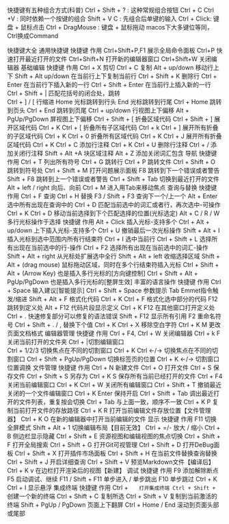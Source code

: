 快捷键有五种组合方式(科普)
Ctrl + Shift + ? : 这种常规组合按钮
Ctrl + C Ctrl +V : 同时依赖一个按键的组合
Shift + V C : 先组合后单键的输入
Ctrl + Click: 键盘 + 鼠标点击
Ctrl + DragMouse : 键盘 + 鼠标拖动
macos下大多键位等同，Ctrl换成Command

快捷键大全
通用快捷键
快捷键	作用
Ctrl+Shift+P,F1	展示全局命令面板
Ctrl+P	快速打开最近打开的文件
Ctrl+Shift+N	打开新的编辑器窗口
Ctrl+Shift+W	关闭编辑器
基础编辑
快捷键	作用
Ctrl + X	剪切
Ctrl + C	复制
Alt + up/down	移动行上下
Shift + Alt up/down	在当前行上下复制当前行
Ctrl + Shift + K	删除行
Ctrl + Enter	在当前行下插入新的一行
Ctrl + Shift + Enter	在当前行上插入新的一行
Ctrl + Shift + | 匹配花括号的闭合处，跳转	
Ctrl + ] / [	行缩进
Home	光标跳转到行头
End	光标跳转到行尾
Ctrl + Home	跳转到页头
Ctrl + End	跳转到页尾
Ctrl + up/down	行视图上下偏移
Alt + PgUp/PgDown	屏视图上下偏移
Ctrl + Shift + [	折叠区域代码
Ctrl + Shift + ]	展开区域代码
Ctrl + K Ctrl + [	折叠所有子区域代码
Ctrl + k Ctrl + ]	展开所有折叠的子区域代码
Ctrl + K Ctrl + 0	折叠所有区域代码
Ctrl + K Ctrl + J	展开所有折叠区域代码
Ctrl + K Ctrl + C	添加行注释
Ctrl + K Ctrl + U	删除行注释
Ctrl + /	添加关闭行注释
Shift + Alt +A	块区域注释
Alt + Z	添加关闭词汇包含
导航
快捷键	作用
Ctrl + T	列出所有符号
Ctrl + G	跳转行
Ctrl + P	跳转文件
Ctrl + Shift + O	跳转到符号处
Ctrl + Shift + M	打开问题展示面板
F8	跳转到下一个错误或者警告
Shift + F8	跳转到上一个错误或者警告
Ctrl + Shift + Tab	切换到最近打开的文件
Alt + left / right	向后、向前
Ctrl + M	进入用Tab来移动焦点
查询与替换
快捷键	作用
Ctrl + F	查询
Ctrl + H	替换
F3 / Shift + F3	查询下一个/上一个
Alt + Enter	选中所有出现在查询中的
Ctrl + D	匹配当前选中的词汇或者行，再次选中-可操作
Ctrl + K Ctrl + D	移动当前选择到下个匹配选择的位置(光标选定)
Alt + C / R / W	
多行光标操作于选择
快捷键	作用
Alt + Click	插入光标-支持多个
Ctrl + Alt + up/down	上下插入光标-支持多个
Ctrl + U	撤销最后一次光标操作
Shift + Alt + I	插入光标到选中范围内所有行结束符
Ctrl + I	选中当前行
Ctrl + Shift + L	选择所有出现在当前选中的行-操作
Ctrl + F2	选择所有出现在当前选中的词汇-操作
Shift + Alt + right	从光标处扩展选中全行
Shift + Alt + left	收缩选择区域
Shift + Alt + (drag mouse)	鼠标拖动区域，同时在多个行结束符插入光标
Ctrl + Shift + Alt + (Arrow Key)	也是插入多行光标的[方向键控制]
Ctrl + Shift + Alt + PgUp/PgDown	也是插入多行光标的[整屏生效]
丰富的语言操作
快捷键	作用
Ctrl + Space	输入建议[智能提示]
Ctrl + Shift + Space	参数提示
Tab	Emmet指令触发/缩进
Shift + Alt + F	格式化代码
Ctrl + K Ctrl + F	格式化选中部分的代码
F12	跳转到定义处
Alt + F12	代码片段显示定义
Ctrl + K F12	在其他窗口打开定义处
Ctrl + .	快速修复部分可以修复的语法错误
Shift + F12	显示所有引用
F2	重命名符号
Ctrl + Shift + . / ,	替换下个值
Ctrl + K Ctrl + X	移除空白字符
Ctrl + K M	更改页面文档格式
编辑器管理
快捷键	作用
Ctrl + F4, Ctrl + W	关闭编辑器
Ctrl + k F	关闭当前打开的文件夹
Ctrl + |切割编辑窗口	
Ctrl + 1/2/3	切换焦点在不同的切割窗口
Ctrl + K Ctrl <-/->	切换焦点在不同的切割窗口
Ctrl + Shift + PgUp/PgDown	切换标签页的位置
Ctrl + K <-/->	切割窗口位置调换
文件管理
快捷键	作用
Ctrl + N	新建文件
Ctrl + O	打开文件
Ctrl + S	保存文件
Ctrl + Shift + S	另存为
Ctrl + K S	保存所有当前已经打开的文件
Ctrl + F4	关闭当前编辑窗口
Ctrl + K Ctrl + W	关闭所有编辑窗口
Ctrl + Shift + T	撤销最近关闭的一个文件编辑窗口
Ctrl + K Enter	保持开启
Ctrl + Shift + Tab	调出最近打开的文件列表，重复按会切换
Ctrl + Tab	与上面一致，顺序不一致
Ctrl + K P	复制当前打开文件的存放路径
Ctrl + K R	打开当前编辑文件存放位置【文件管理器】
Ctrl + K O	在新的编辑器中打开当前编辑的文件
显示
快捷键	作用
F11	切换全屏模式
Shift + Alt + 1	切换编辑布局【目前无效】
Ctrl + =/-	放大 / 缩小
Ctrl + B	侧边栏显示隐藏
Ctrl + Shift + E	资源视图和编辑视图的焦点切换
Ctrl + Shift + F	打开全局搜索
Ctrl + Shift + G	打开Git可视管理
Ctrl + Shift + D	打开DeBug面板
Ctrl + Shift + X	打开插件市场面板
Ctrl + Shift + H	在当前文件替换查询替换
Ctrl + Shift + J	开启详细查询
Ctrl + Shift + V	预览Markdown文件【编译后】
Ctrl + K v	在边栏打开渲染后的视图【新建】
调试
快捷键	作用
F9	添加解除断点
F5	启动调试、继续
F11 / Shift + F11	单步进入 / 单步跳出
F10	单步跳过
Ctrl + K Ctrl + I	显示悬浮
集成终端
快捷键	作用
Ctrl + `	打开集成终端
Ctrl + Shift + `	创建一个新的终端
Ctrl + Shift + C	复制所选
Ctrl + Shift + V	复制到当前激活的终端
Shift + PgUp / PgDown	页面上下翻屏
Ctrl + Home / End	滚动到页面头部或尾部
